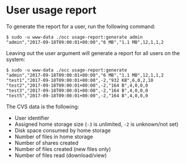 # User usage report

To generate the report for a user, run the following command:

```
$ sudo -u www-data ./occ usage-report:generate admin
"admin","2017-09-18T09:00:01+00:00","6 MB","1.1 MB",12,1,1,2
```

Leaving out the user argument will generate a report for all users on the system:

```
$ sudo -u www-data ./occ usage-report:generate
"admin","2017-09-18T09:00:01+00:00","6 MB","1.1 MB",12,1,1,2
"test1","2017-09-18T09:00:01+00:00",-2,"932 KB",6,0,2,10
"test2","2017-09-18T09:00:01+00:00",-2,"164 B",4,0,0,0
"test3","2017-09-18T09:00:01+00:00",-2,"164 B",4,0,0,0
"test5","2017-09-18T09:00:01+00:00",-2,"164 B",4,0,0,0
```

The CVS data is the following:
* User identifier
* Assigned home storage size (`-3` is unlimited, `-2` is unknown/not set)
* Disk space consumed by home storage
* Number of files in home storage
* Number of shares created
* Number of files created (new files only)
* Number of files read (download/view)
